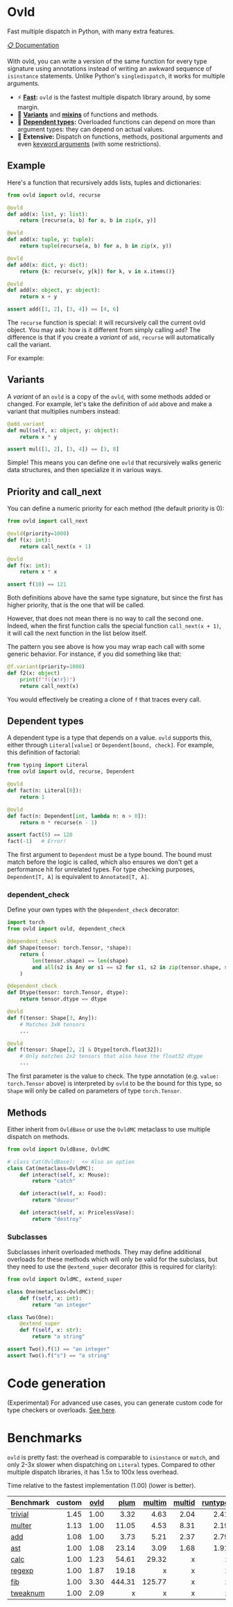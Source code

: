 
# Ovld

Fast multiple dispatch in Python, with many extra features.

[📋 Documentation](https://ovld.readthedocs.io/en/latest/)

With ovld, you can write a version of the same function for every type signature using annotations instead of writing an awkward sequence of `isinstance` statements. Unlike Python's `singledispatch`, it works for multiple arguments.

* ⚡️ **[Fast](https://ovld.readthedocs.io/en/latest/compare/#results):** `ovld` is the fastest multiple dispatch library around, by some margin.
* 🚀 [**Variants**](https://ovld.readthedocs.io/en/latest/usage/#variants) and [**mixins**](https://ovld.readthedocs.io/en/latest/usage/#mixins) of functions and methods.
* 🦄 **[Dependent types](https://ovld.readthedocs.io/en/latest/dependent/):** Overloaded functions can depend on more than argument types: they can depend on actual values.
* 🔑 **Extensive:** Dispatch on functions, methods, positional arguments and even [keyword arguments](https://ovld.readthedocs.io/en/latest/usage/#keyword-arguments) (with some restrictions).

## Example

Here's a function that recursively adds lists, tuples and dictionaries:

```python
from ovld import ovld, recurse

@ovld
def add(x: list, y: list):
    return [recurse(a, b) for a, b in zip(x, y)]

@ovld
def add(x: tuple, y: tuple):
    return tuple(recurse(a, b) for a, b in zip(x, y))

@ovld
def add(x: dict, y: dict):
    return {k: recurse(v, y[k]) for k, v in x.items()}

@ovld
def add(x: object, y: object):
    return x + y

assert add([1, 2], [3, 4]) == [4, 6]
```

The `recurse` function is special: it will recursively call the current ovld object. You may ask: how is it different from simply calling `add`? The difference is that if you create a *variant* of `add`, `recurse` will automatically call the variant.

For example:


## Variants

A *variant* of an `ovld` is a copy of the `ovld`, with some methods added or changed. For example, let's take the definition of `add` above and make a variant that multiplies numbers instead:

```python
@add.variant
def mul(self, x: object, y: object):
    return x * y

assert mul([1, 2], [3, 4]) == [3, 8]
```

Simple! This means you can define one `ovld` that recursively walks generic data structures, and then specialize it in various ways.


## Priority and call_next

You can define a numeric priority for each method (the default priority is 0):

```python
from ovld import call_next

@ovld(priority=1000)
def f(x: int):
    return call_next(x + 1)

@ovld
def f(x: int):
    return x * x

assert f(10) == 121
```

Both definitions above have the same type signature, but since the first has higher priority, that is the one that will be called.

However, that does not mean there is no way to call the second one. Indeed, when the first function calls the special function `call_next(x + 1)`, it will call the next function in the list below itself.

The pattern you see above is how you may wrap each call with some generic behavior. For instance, if you did something like that:

```python
@f.variant(priority=1000)
def f2(x: object)
    print(f"f({x!r})")
    return call_next(x)
```

You would effectively be creating a clone of `f` that traces every call.


## Dependent types

A dependent type is a type that depends on a value. `ovld` supports this, either through `Literal[value]` or `Dependent[bound, check]`. For example, this definition of factorial:

```python
from typing import Literal
from ovld import ovld, recurse, Dependent

@ovld
def fact(n: Literal[0]):
    return 1

@ovld
def fact(n: Dependent[int, lambda n: n > 0]):
    return n * recurse(n - 1)

assert fact(5) == 120
fact(-1)   # Error!
```

The first argument to `Dependent` must be a type bound. The bound must match before the logic is called, which also ensures we don't get a performance hit for unrelated types. For type checking purposes, `Dependent[T, A]` is equivalent to `Annotated[T, A]`.

### dependent_check

Define your own types with the `@dependent_check` decorator:

```python
import torch
from ovld import ovld, dependent_check

@dependent_check
def Shape(tensor: torch.Tensor, *shape):
    return (
        len(tensor.shape) == len(shape)
        and all(s2 is Any or s1 == s2 for s1, s2 in zip(tensor.shape, shape))
    )

@dependent_check
def Dtype(tensor: torch.Tensor, dtype):
    return tensor.dtype == dtype

@ovld
def f(tensor: Shape[3, Any]):
    # Matches 3xN tensors
    ...

@ovld
def f(tensor: Shape[2, 2] & Dtype[torch.float32]):
    # Only matches 2x2 tensors that also have the float32 dtype
    ...
```

The first parameter is the value to check. The type annotation (e.g. `value: torch.Tensor` above) is interpreted by `ovld` to be the bound for this type, so `Shape` will only be called on parameters of type `torch.Tensor`.

## Methods

Either inherit from `OvldBase` or use the `OvldMC` metaclass to use multiple dispatch on methods.

```python
from ovld import OvldBase, OvldMC

# class Cat(OvldBase):  <= Also an option
class Cat(metaclass=OvldMC):
    def interact(self, x: Mouse):
        return "catch"

    def interact(self, x: Food):
        return "devour"

    def interact(self, x: PricelessVase):
        return "destroy"
```

### Subclasses

Subclasses inherit overloaded methods. They may define additional overloads for these methods which will only be valid for the subclass, but they need to use the `@extend_super` decorator (this is required for clarity):


```python
from ovld import OvldMC, extend_super

class One(metaclass=OvldMC):
    def f(self, x: int):
        return "an integer"

class Two(One):
    @extend_super
    def f(self, x: str):
        return "a string"

assert Two().f(1) == "an integer"
assert Two().f("s") == "a string"
```


# Code generation

(Experimental) For advanced use cases, you can generate custom code for type checkers or overloads. [See here](https://ovld.readthedocs.io/en/latest/codegen/).


# Benchmarks

`ovld` is pretty fast: the overhead is comparable to `isinstance` or `match`, and only 2-3x slower when dispatching on `Literal` types. Compared to other multiple dispatch libraries, it has 1.5x to 100x less overhead.

Time relative to the fastest implementation (1.00) (lower is better).

| Benchmark | custom | [ovld](https://github.com/breuleux/ovld) | [plum](https://github.com/beartype/plum) | [multim](https://github.com/coady/multimethod) | [multid](https://github.com/mrocklin/multipledispatch/) | [runtype](https://github.com/erezsh/runtype) | [fastcore](https://github.com/fastai/fastcore) | [sd](https://docs.python.org/3/library/functools.html#functools.singledispatch) |
| --- | ---: | ---: | ---: | ---: | ---: | ---: | ---: | ---: |
|[trivial](https://github.com/breuleux/ovld/tree/master/benchmarks/test_trivial.py)|1.45|1.00|3.32|4.63|2.04|2.41|51.93|1.91|
|[multer](https://github.com/breuleux/ovld/tree/master/benchmarks/test_multer.py)|1.13|1.00|11.05|4.53|8.31|2.19|46.74|7.32|
|[add](https://github.com/breuleux/ovld/tree/master/benchmarks/test_add.py)|1.08|1.00|3.73|5.21|2.37|2.79|59.31|x|
|[ast](https://github.com/breuleux/ovld/tree/master/benchmarks/test_ast.py)|1.00|1.08|23.14|3.09|1.68|1.91|28.39|1.66|
|[calc](https://github.com/breuleux/ovld/tree/master/benchmarks/test_calc.py)|1.00|1.23|54.61|29.32|x|x|x|x|
|[regexp](https://github.com/breuleux/ovld/tree/master/benchmarks/test_regexp.py)|1.00|1.87|19.18|x|x|x|x|x|
|[fib](https://github.com/breuleux/ovld/tree/master/benchmarks/test_fib.py)|1.00|3.30|444.31|125.77|x|x|x|x|
|[tweaknum](https://github.com/breuleux/ovld/tree/master/benchmarks/test_tweaknum.py)|1.00|2.09|x|x|x|x|x|x|
